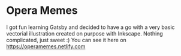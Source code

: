 # Opera Memes
I got fun learning Gatsby and decided to have a go with a very basic vectorial illustration created on purpose with Inkscape. Nothing complicated, just sweet :) 
You can see it here on https://operamemes.netlify.com
